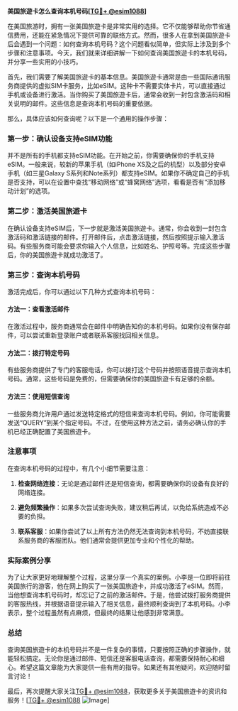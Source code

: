 **美国旅遊卡怎么查询本机号码[[TG💪+ @esim1088](https://t.me/s/esim1088)]**

在美国旅游时，拥有一张美国旅遊卡是非常实用的选择。它不仅能够帮助你节省通信费用，还能在紧急情况下提供可靠的联络方式。然而，很多人在拿到美国旅遊卡后会遇到一个问题：如何查询本机号码？这个问题看似简单，但实际上涉及到多个步骤和注意事项。今天，我们就来详细讲解一下如何查询美国旅遊卡的本机号码，并分享一些实用的小技巧。

首先，我们需要了解美国旅遊卡的基本信息。美国旅遊卡通常是由一些国际通讯服务商提供的虚拟SIM卡服务，比如eSIM。这种卡不需要实体卡片，可以直接通过手机或设备进行激活。当你购买了美国旅遊卡后，通常会收到一封包含激活码和相关说明的邮件。这些信息是查询本机号码的重要依据。

那么，具体应该如何查询呢？以下是一个通用的操作步骤：

### 第一步：确认设备支持eSIM功能

并不是所有的手机都支持eSIM功能。在开始之前，你需要确保你的手机支持eSIM。一般来说，较新的苹果手机（如iPhone XS及之后的机型）以及部分安卓手机（如三星Galaxy S系列和Note系列）都支持eSIM。如果你不确定自己的手机是否支持，可以在设置中查找“移动网络”或“蜂窝网络”选项，看看是否有“添加移动计划”的选项。

### 第二步：激活美国旅遊卡

在确认设备支持eSIM后，下一步就是激活美国旅遊卡。通常，你会收到一封包含激活码和激活链接的邮件。打开邮件后，点击激活链接，然后按照提示输入激活码。有些服务商可能会要求你输入个人信息，比如姓名、护照号等。完成这些步骤后，你的美国旅遊卡就成功激活了。

### 第三步：查询本机号码

激活完成后，你可以通过以下几种方式查询本机号码：

#### 方法一：查看激活邮件

在激活过程中，服务商通常会在邮件中明确告知你的本机号码。如果你没有保存邮件，可以尝试重新登录账户或者联系客服找回相关信息。

#### 方法二：拨打特定号码

有些服务商提供了专门的客服电话，你可以拨打这个号码并按照语音提示查询本机号码。通常，这些号码是免费的，但需要确保你的美国旅遊卡有足够的余额。

#### 方法三：使用短信查询

一些服务商允许用户通过发送特定格式的短信来查询本机号码。例如，你可能需要发送“QUERY”到某个指定号码。不过，在使用这种方法之前，请务必确认你的手机已经正确配置了美国旅遊卡。

### 注意事项

在查询本机号码的过程中，有几个小细节需要注意：

1. **检查网络连接**：无论是通过邮件还是短信查询，都需要确保你的设备有良好的网络连接。
   
2. **避免频繁操作**：如果多次尝试查询失败，建议稍后再试，以免给系统造成不必要的负担。

3. **联系客服**：如果你尝试了以上所有方法仍然无法查询到本机号码，不妨直接联系服务商的客服团队。他们通常会提供更加专业和个性化的帮助。

### 实际案例分享

为了让大家更好地理解整个过程，这里分享一个真实的案例。小李是一位即将前往美国旅行的游客，他在网上购买了一张美国旅遊卡，并成功激活了eSIM。然而，当他想查询本机号码时，却忘记了之前的激活邮件。于是，他尝试拨打服务商提供的客服热线，并根据语音提示输入了相关信息，最终顺利查询到了本机号码。小李表示，整个过程虽然有点麻烦，但最终的结果让他感到非常满意。

### 总结

查询美国旅遊卡的本机号码并不是一件复杂的事情，只要按照正确的步骤操作，就能轻松搞定。无论你是通过邮件、短信还是客服电话查询，都需要保持耐心和细心。希望这篇文章能为大家提供一些有用的指导。如果还有其他疑问，欢迎随时留言讨论！

最后，再次提醒大家关注[TG💪+ @esim1088](https://t.me/s/esim1088)，获取更多关于美国旅遊卡的资讯和服务！[[TG💪+ @esim1088](https://t.me/s/esim1088) ![Image](https://i.postimg.cc/4NQfJmqS/Snipaste-2025-05-13-00-14-12.png)]